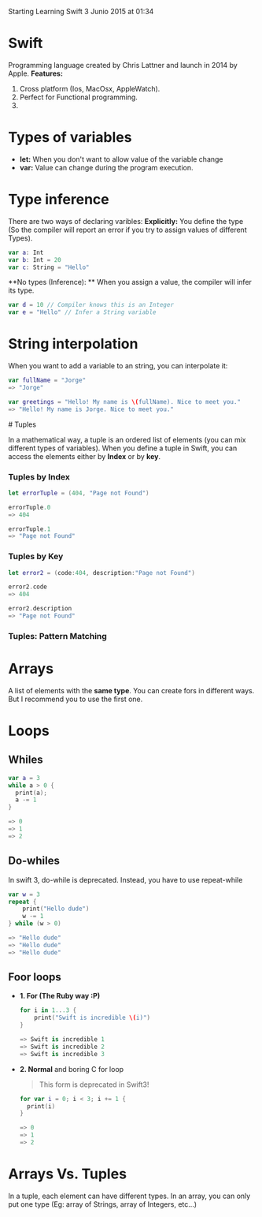 Starting Learning Swift 3 Junio 2015 at 01:34

# Swift

Programming language created by Chris Lattner and launch in 2014 by Apple.
**Features:**
1. Cross platform (Ios, MacOsx, AppleWatch).
2. Perfect for Functional programming.
3. 

# Types of variables
- **let:** When you don't want to allow value of the variable change
- **var:** Value can change during the program execution.

# Type inference

There are two ways of declaring varibles:
**Explicitly:** You define the type (So the compiler will report an error if you try to assign values of different Types).
```Swift
var a: Int
var b: Int = 20
var c: String = "Hello"

```
**No types (Inference): ** When you assign a value, the compiler will infer its type.
```Swift
var d = 10 // Compiler knows this is an Integer
var e = "Hello" // Infer a String variable
```

# String interpolation

When you want to add a variable to an string, you can interpolate it:
```Swift
var fullName = "Jorge"
=> "Jorge"

var greetings = "Hello! My name is \(fullName). Nice to meet you."
=> "Hello! My name is Jorge. Nice to meet you."
```

# Tuples

In a mathematical way, a tuple is an ordered list of elements (you can mix different types of variables).
When you define a tuple in Swift, you can access the elements either by **Index** or by **key**.

### Tuples by Index

```Swift
let errorTuple = (404, "Page not Found")

errorTuple.0
=> 404

errorTuple.1
=> "Page not Found"
```

### Tuples by Key

```Swift
let error2 = (code:404, description:"Page not Found")

error2.code
=> 404

error2.description
=> "Page not Found"
```

### Tuples: Pattern Matching

# Arrays

A list of elements with the **same type**.
You can create fors in different ways. But I recommend you to use the first one.


# Loops

## Whiles

```Swift
var a = 3
while a > 0 {
  print(a);
  a -= 1
}

=> 0
=> 1
=> 2
```
## Do-whiles

In swift 3, do-while is deprecated. Instead, you have to use repeat-while

```Swift
var w = 3
repeat {
    print("Hello dude")
    w -= 1
} while (w > 0)

=> "Hello dude"
=> "Hello dude"
=> "Hello dude"
```

## Foor loops
- **1. For (The Ruby way :P)**

  ```Swift
  for i in 1...3 {
      print("Swift is incredible \(i)")
  }
  
  => Swift is incredible 1
  => Swift is incredible 2
  => Swift is incredible 3
  ```
- **2. Normal** and boring C for loop
  
  > This form is deprecated in Swift3!
  
  ```Swift
  for var i = 0; i < 3; i += 1 {
    print(i)
  }
  
  => 0
  => 1
  => 2
  ```

# Arrays Vs. Tuples

In a tuple, each element can have different types.
In an array, you can only put one type (Eg: array of Strings, array of Integers, etc...)

